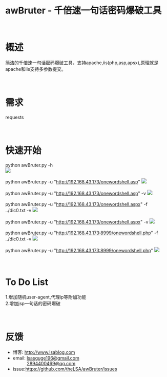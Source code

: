 awBruter - 千倍速一句话密码爆破工具
===
<br/>

# 概述<br/>
简洁的千倍速一句话密码爆破工具，支持apache,iis(php,asp,apsx),原理就是apache和iis支持多参数提交。<br/>
<br/>
<br/>


# 需求<br/>
requests<br/>
<br/>
<br/>


# 快速开始<br/>
python awBruter.py -h<br/>
![](https://github.com/theLSA/awBruter/raw/master/demo/awbruter00.png)<br/>
<br/>
python awBruter.py -u "http://192.168.43.173/onewordshell.asp"
![](https://github.com/theLSA/awBruter/raw/master/demo/awbruter01.png)<br/>
<br/>
python awBruter.py -u "http://192.168.43.173/onewordshell.asp" -v
![](https://github.com/theLSA/awBruter/raw/master/demo/awbruter02.png)<br/>
<br/>
python awBruter.py -u "http://192.168.43.173/onewordshell.aspx" -f ../dic0.txt -v
![](https://github.com/theLSA/awBruter/raw/master/demo/awbruter03.png)<br/>
<br/>
python awBruter.py -u "http://192.168.43.173/onewordshell.aspx" -v
![](https://github.com/theLSA/awBruter/raw/master/demo/awbruter04.png)<br/>
<br/>
python awBruter.py -u "http://192.168.43.173:8999/onewordshell.php" -f ../dic0.txt -v
![](https://github.com/theLSA/awBruter/raw/master/demo/awbruter05.png)<br/>
<br/>
python awBruter.py -u "http://192.168.43.173:8999/onewordshell.php"
![](https://github.com/theLSA/awBruter/raw/master/demo/awbruter06.png)<br/>
<br/>
<br/>

# To Do List<br/>
1.增加随机user-agent,代理ip等附加功能<br/>
2.增加jsp一句话的密码爆破<br/>
<br/>
<br/>

# 反馈<br/>
* 博客: http://www.lsablog.com<br/>
* email: lsasguge196@gmail.com<br/> 
           2894400469@qq.com<br/>
* issue:https://github.com/theLSA/awBruter/issues
